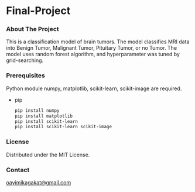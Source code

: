 # Final-Project


### About The Project

This is a classification model of brain tumors.
The model classifies MRI data into Benign Tumor, Malignant Tumor, Pituitary Tumor, or no Tumor.
The model uses random forest algorithm, and hyperparameter was tuned by grid-searching.


### Prerequisites

Python module numpy, matplotlib, scikit-learn, scikit-image are required.
* pip

  ```sh
  pip install numpy
  pip install matplotlib
  pip install scikit-learn
  pip install scikit-learn scikit-image
  ```

### License

Distributed under the MIT License.


### Contact

oayimikagakat@gmail.com

